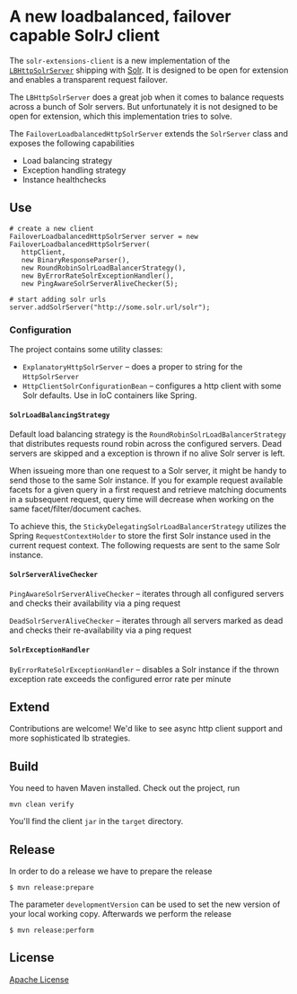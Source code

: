 A new loadbalanced, failover capable SolrJ client
======================

The `solr-extensions-client` is a new implementation of the [`LBHttpSolrServer`](http://wiki.apache.org/solr/LBHttpSolrServer) shipping with [Solr](http://lucene.apache.org/solr). It is designed to be open for extension and enables a transparent request failover.

The `LBHttpSolrServer` does a great job when it comes to balance requests across a bunch of Solr servers. But unfortunately it is not designed to be open for extension, which this implementation tries to solve.

The `FailoverLoadbalancedHttpSolrServer` extends the `SolrServer` class and exposes the following capabilities

* Load balancing strategy
* Exception handling strategy
* Instance healthchecks

## Use

    # create a new client
    FailoverLoadbalancedHttpSolrServer server = new FailoverLoadbalancedHttpSolrServer(
       httpClient,
       new BinaryResponseParser(), 
       new RoundRobinSolrLoadBalancerStrategy(), 
       new ByErrorRateSolrExceptionHandler(),
       new PingAwareSolrServerAliveChecker(5);
       
    # start adding solr urls
    server.addSolrServer("http://some.solr.url/solr");

### Configuration

The project contains some utility classes:

* `ExplanatoryHttpSolrServer` – does a proper to string for the `HttpSolrServer`
* `HttpClientSolrConfigurationBean` – configures a http client with some Solr defaults. Use in IoC containers like Spring.

#### `SolrLoadBalancingStrategy`

Default load balancing strategy is the `RoundRobinSolrLoadBalancerStrategy` that distributes requests round robin across the configured servers. Dead servers are skipped and a exception is thrown if no alive Solr server is left.

When issueing more than one request to a Solr server, it might be handy to send those to the same Solr instance. If you for example request available facets for a given query in a first request and retrieve matching documents in a subsequent request, query time will decrease when working on the same facet/filter/document caches.

To achieve this, the `StickyDelegatingSolrLoadBalancerStrategy` utilizes the Spring `RequestContextHolder` to store the first Solr instance used in the current request context. The following requests are sent to the same Solr instance.

#### `SolrServerAliveChecker`

`PingAwareSolrServerAliveChecker` – iterates through all configured servers and 
checks their availability via a ping request

`DeadSolrServerAliveChecker` – iterates through all servers marked as dead and checks their re-availability via a ping request

#### `SolrExceptionHandler`

`ByErrorRateSolrExceptionHandler` – disables a Solr instance if the thrown exception rate exceeds the configured error rate per minute

## Extend

Contributions are welcome! We'd like to see async http client support and more sophisticated lb strategies.

## Build

You need to haven Maven installed. Check out the project, run

    mvn clean verify
    
You'll find the client `jar` in the `target` directory.

## Release

In order to do a release we have to prepare the release

    $ mvn release:prepare
    
The parameter `developmentVersion` can be used to set the new version of your local working copy. Afterwards we perform the release

    $ mvn release:perform

## License

[Apache License](LICENSE)